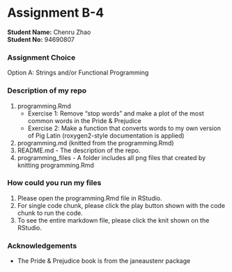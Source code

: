 # Assignment B-4

**Student Name:** Chenru Zhao    
**Student No:** 94690807

### Assignment Choice
Option A: Strings and/or Functional Programming

### Description of my repo
1. programming.Rmd
    * Exercise 1: Remove “stop words” and make a plot of the most common words in the Pride & Prejudice 
    * Exercise 2: Make a function that converts words to my own version of Pig Latin (roxygen2-style documentation is applied)
2. programming.md (knitted from the programming.Rmd)
3. README.md - The description of the repo.
4. programming_files - A folder includes all png files that created by knitting programming.Rmd

### How could you run my files
1. Please open the programming.Rmd file in RStudio.
2. For single code chunk, please click the play button shown with the code chunk to run the code.
3. To see the entire markdown file, please click the knit shown on the RStudio.

### Acknowledgements
* The Pride & Prejudice book is from the janeaustenr package



